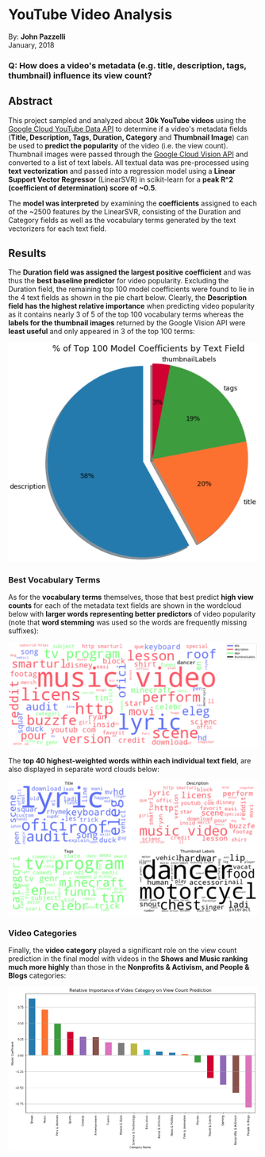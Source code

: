 # YouTube Video Analysis
By: **John Pazzelli**  
January, 2018

### Q:  How does a video's metadata (e.g. title, description, tags, thumbnail) influence its view count?
## Abstract
This project sampled and analyzed about **30k YouTube videos** using the [Google Cloud YouTube Data API](https://developers.google.com/youtube/v3/getting-started) to determine if a video's metadata fields (**Title, Description, Tags, Duration, Category** and **Thumbnail Image**) can be used to **predict the popularity** of the video (i.e. the view count).  Thumbnail images were passed through the [Google Cloud Vision API](https://cloud.google.com/vision/docs/) and converted to a list of text labels.  All textual data was pre-processed using **text vectorization** and passed into a regression model using a **Linear Support Vector Regressor** (LinearSVR) in scikit-learn for a **peak R^2 (coefficient of determination) score of ~0.5**.

The **model was interpreted** by examining the **coefficients** assigned to each of the ~2500 features by the LinearSVR, consisting of the Duration and Category fields as well as the vocabulary terms generated by the text vectorizers for each text field.  

## Results
The **Duration field was assigned the largest positive coefficient** and was thus the **best baseline predictor** for video popularity.  Excluding the Duration field, the remaining top 100 model coefficients were found to lie in the 4 text fields as shown in the pie chart below.  Clearly, the **Description field has the highest relative importance** when predicting video popularity as it contains nearly 3 of 5 of the top 100 vocabulary terms whereas the **labels for the thumbnail images** returned by the Google Vision API were **least useful** and only appeared in 3 of the top 100 terms:  

![pie chart](https://github.com/JP-DataScienceProjects/YouTubeVideoAnalysis/blob/master/Screenshots/TopCoefficientsPieChart.png)

### Best Vocabulary Terms
As for the **vocabulary terms** themselves, those that best predict **high view counts** for each of the metadata text fields are shown in the wordcloud below with **larger words representing better predictors** of video popularity (note that **word stemming** was used so the words are frequently missing suffixes):  

![wordcloud](https://github.com/JP-DataScienceProjects/YouTubeVideoAnalysis/blob/master/Screenshots/Wordcloud_combined.png) 

The **top 40 highest-weighted words within each individual text field**, are also displayed in separate word clouds below:

![term-based wordclouds](https://github.com/JP-DataScienceProjects/YouTubeVideoAnalysis/blob/master/Screenshots/Wordcloud_individual.png)

### Video Categories
Finally, the **video category** played a significant role on the view count prediction in the final model with videos in the **Shows and Music ranking much more highly** than those in the **Nonprofits & Activism, and People & Blogs** categories:  

![bar chart of video category coefficients](https://github.com/JP-DataScienceProjects/YouTubeVideoAnalysis/blob/master/Screenshots/CoefficientsByVideoCategory.png)
